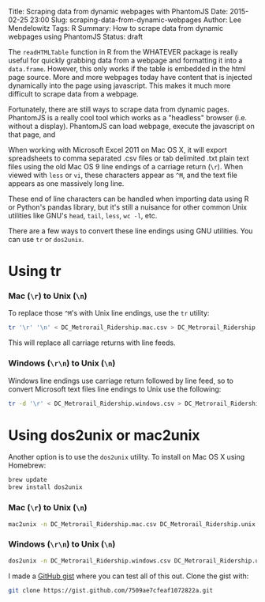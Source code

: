 Title: Scraping data from dynamic webpages with PhantomJS
Date: 2015-02-25 23:00
Slug: scraping-data-from-dynamic-webpages
Author: Lee Mendelowitz
Tags: R
Summary: How to scrape data from dynamic webpages using PhantomJS
Status: draft


The `readHTMLTable` function in R from the WHATEVER package is really useful for
quickly grabbing data from a webpage and formatting it into a `data.frame`. However, this only works if the table is embedded in the html page source. More and more webpages today have content that is injected dynamically into the page using javascript. This makes it much more difficult to scrape data from a webpage.

Fortunately, there are still ways to scrape data from dynamic pages. PhantomJS is a really cool tool which works as a "headless" browser (i.e. without a display). PhantomJS can load webpage, execute the javascript on that page, and 


When working with Microsoft Excel 2011 on Mac OS X, it will export spreadsheets to comma separated .csv files or
tab delimited .txt plain text files using the old Mac OS 9 line endings of a carriage return (`\r`).
When viewed with `less` or `vi`, these characters appear as `^M`, and the text file appears as one massively long line.

These end of line characters can be handled when importing data using R or Python's pandas library, but it's still a 
nuisance for other common Unix utilities like GNU's `head`, `tail`, `less`, `wc -l`, etc.

There are a few ways to convert these line endings using GNU utilities. You can use `tr` or `dos2unix`. 

# Using tr

### Mac (`\r`) to Unix (`\n`)

To replace those `^M`'s with Unix line endings, use the `tr` utility:

```bash
tr '\r' '\n' < DC_Metrorail_Ridership.mac.csv > DC_Metrorail_Ridership.unix.csv
```

This will replace all carriage returns with line feeds.

### Windows (`\r\n`) to Unix (`\n`)

Windows line endings use carriage return followed by line feed, so to convert Microsoft text files line endings to Unix use the following:

```bash
tr -d '\r' < DC_Metrorail_Ridership.windows.csv > DC_Metrorail_Ridership.unix.csv
```

# Using dos2unix or mac2unix

Another option is to use the `dos2unix` utility. To install on Mac OS X using Homebrew:

```bash
brew update
brew install dos2unix
```

### Mac (`\r`) to Unix (`\n`)

```bash
mac2unix -n DC_Metrorail_Ridership.mac.csv DC_Metrorail_Ridership.unix.csv
```

### Windows (`\r\n`) to Unix (`\n`)
```bash
dos2unix -n DC_Metrorail_Ridership.windows.csv DC_Metrorail_Ridership.unix.csv
```

I made a [GitHub gist](https://gist.github.com/LeeMendelowitz/7509ae7cfeaf1072822a) where you can test all of this out. Clone the gist with:

```bash
git clone https://gist.github.com/7509ae7cfeaf1072822a.git
```

